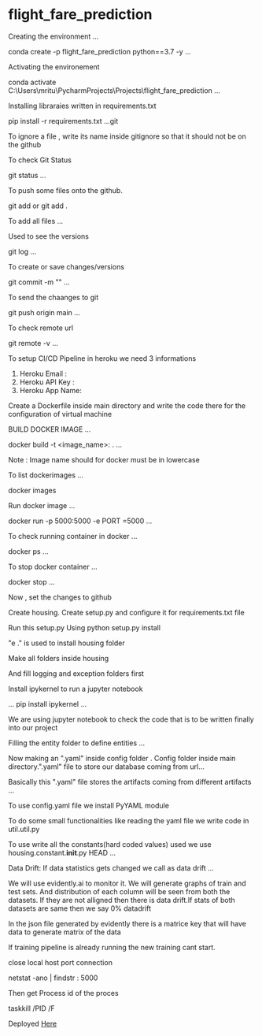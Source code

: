 # flight_fare_prediction

Creating the environment
...

conda create -p flight_fare_prediction python==3.7 -y
...

Activating the environement


conda activate C:\Users\mritu\PycharmProjects\Projects\flight_fare_prediction
...

Installing libraraies written in requirements.txt

pip install -r requirements.txt 
...git 

To ignore a file , write its name inside gitignore so that it should not be on the github

To check Git Status

git status
...

To push some files onto the github.

git add <filename> 
    or
git add . 

To add all files
...


Used to see the versions


git log
...

To create or save changes/versions 

git commit -m "<any message>"
...


To send the chaanges to git

git push origin main
...

To check remote url

git remote -v
...

To setup CI/CD Pipeline in heroku we need 3 informations

1. Heroku Email :   
2. Heroku API Key :
3. Heroku App Name: 


Create a Dockerfile inside main directory and write the code there for the configuration of virtual machine


BUILD DOCKER IMAGE
...

docker build -t <image_name>:<tagname> .
...

Note : Image name should for docker must be in lowercase


To list dockerimages
...

docker images


Run docker image
...

docker run -p 5000:5000 -e PORT =5000 <docker image id>
...

To check running container in docker
...

docker ps
...

To stop docker container
...

docker stop <container id>
...

Now , set the changes to github


Create housing.
Create setup.py and configure it for requirements.txt file 

Run this setup.py
Using python setup.py install



"e ." is used to install housing folder


Make all folders inside housing

And fill logging and exception folders first


Install ipykernel to run a jupyter notebook

...
pip install ipykernel
...

We are using jupyter notebook to check the code that is to be written finally into our project


Filling the entity folder to define entities
...

Now making an ".yaml" inside config folder . Config folder inside main directory.".yaml" file to store our database coming from url...


Basically this ".yaml" file stores the artifacts coming from different artifacts
...


To use config.yaml file we install PyYAML module


To do some small functionalities like reading the yaml file we write code in util.util.py


To use write all the constants(hard coded values) used we use housing.constant.__init__.py
HEAD
...



Data Drift: If data statistics gets changed we call as data drift
...


We will use evidently.ai to monitor it. We will generate graphs of train and test sets. And distribution of each column will be seen from both the datasets. If they are not alligned then there is data drift.If stats of both datasets are same then we say 0% datadrift



In the json file generated by evidently there is a matrice key that will have data to generate matrix of the data 




If training pipeline is already running the new training cant start.



close local host port connection


netstat -ano | findstr : 5000

Then get Process id of the proces


taskkill /PID <PID> /F


Deployed [Here](http://ec2-18-207-195-244.compute-1.amazonaws.com:8080/)
